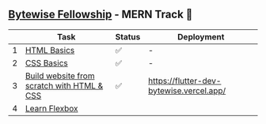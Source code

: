 ## [Bytewise Fellowship](https://www.linkedin.com/company/bytewiseltd/) - MERN Track 🚀

|     | Task                                                                                      | Status | Deployment                               |
| --- | ----------------------------------------------------------------------------------------- | ------ | ---------------------------------------- |
| 1   | [HTML Basics](https://youtu.be/UB1O30fR-EE)                                               | ✅     | -                                        |
| 2   | [CSS Basics](https://youtu.be/yfoY53QXEnI)                                                | ✅     | -                                        |
| 3   | [Build website from scratch with HTML & CSS](https://www.youtube.com/watch?v=lvYnfMOUOJY) | ✅     | https://flutter-dev-bytewise.vercel.app/ |
| 4   | [Learn Flexbox](https://www.youtube.com/watch?v=3YW65K6LcIA)                              |        |                                          |
